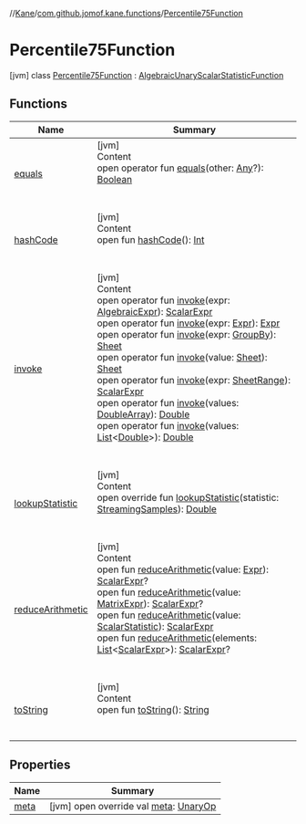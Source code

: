 //[Kane](../../index.md)/[com.github.jomof.kane.functions](../index.md)/[Percentile75Function](index.md)



# Percentile75Function  
 [jvm] class [Percentile75Function](index.md) : [AlgebraicUnaryScalarStatisticFunction](../../com.github.jomof.kane.impl.functions/-algebraic-unary-scalar-statistic-function/index.md)   


## Functions  
  
|  Name|  Summary| 
|---|---|
| <a name="kotlin/Any/equals/#kotlin.Any?/PointingToDeclaration/"></a>[equals](../../com.github.jomof.kane.impl.types/-double-algebraic-type/index.md#%5Bkotlin%2FAny%2Fequals%2F%23kotlin.Any%3F%2FPointingToDeclaration%2F%5D%2FFunctions%2F-889203361)| <a name="kotlin/Any/equals/#kotlin.Any?/PointingToDeclaration/"></a>[jvm]  <br>Content  <br>open operator fun [equals](../../com.github.jomof.kane.impl.types/-double-algebraic-type/index.md#%5Bkotlin%2FAny%2Fequals%2F%23kotlin.Any%3F%2FPointingToDeclaration%2F%5D%2FFunctions%2F-889203361)(other: [Any](https://kotlinlang.org/api/latest/jvm/stdlib/kotlin/-any/index.html)?): [Boolean](https://kotlinlang.org/api/latest/jvm/stdlib/kotlin/-boolean/index.html)  <br><br><br>
| <a name="kotlin/Any/hashCode/#/PointingToDeclaration/"></a>[hashCode](../../com.github.jomof.kane.impl.types/-double-algebraic-type/index.md#%5Bkotlin%2FAny%2FhashCode%2F%23%2FPointingToDeclaration%2F%5D%2FFunctions%2F-889203361)| <a name="kotlin/Any/hashCode/#/PointingToDeclaration/"></a>[jvm]  <br>Content  <br>open fun [hashCode](../../com.github.jomof.kane.impl.types/-double-algebraic-type/index.md#%5Bkotlin%2FAny%2FhashCode%2F%23%2FPointingToDeclaration%2F%5D%2FFunctions%2F-889203361)(): [Int](https://kotlinlang.org/api/latest/jvm/stdlib/kotlin/-int/index.html)  <br><br><br>
| <a name="com.github.jomof.kane.impl.functions/AlgebraicUnaryScalarStatisticFunction/invoke/#com.github.jomof.kane.AlgebraicExpr/PointingToDeclaration/"></a>[invoke](../../com.github.jomof.kane.impl.functions/-algebraic-unary-scalar-statistic-function/invoke.md)| <a name="com.github.jomof.kane.impl.functions/AlgebraicUnaryScalarStatisticFunction/invoke/#com.github.jomof.kane.AlgebraicExpr/PointingToDeclaration/"></a>[jvm]  <br>Content  <br>open operator fun [invoke](../../com.github.jomof.kane.impl.functions/-algebraic-unary-scalar-statistic-function/invoke.md)(expr: [AlgebraicExpr](../../com.github.jomof.kane/-algebraic-expr/index.md)): [ScalarExpr](../../com.github.jomof.kane/-scalar-expr/index.md)  <br>open operator fun [invoke](../../com.github.jomof.kane.impl.functions/-algebraic-unary-scalar-statistic-function/invoke.md)(expr: [Expr](../../com.github.jomof.kane/-expr/index.md)): [Expr](../../com.github.jomof.kane/-expr/index.md)  <br>open operator fun [invoke](../../com.github.jomof.kane.impl.functions/-algebraic-unary-scalar-statistic-function/invoke.md)(expr: [GroupBy](../../com.github.jomof.kane.impl.sheet/-group-by/index.md)): [Sheet](../../com.github.jomof.kane.impl.sheet/-sheet/index.md)  <br>open operator fun [invoke](../../com.github.jomof.kane.impl.functions/-algebraic-unary-scalar-statistic-function/invoke.md)(value: [Sheet](../../com.github.jomof.kane.impl.sheet/-sheet/index.md)): [Sheet](../../com.github.jomof.kane.impl.sheet/-sheet/index.md)  <br>open operator fun [invoke](../../com.github.jomof.kane.impl.functions/-algebraic-unary-scalar-statistic-function/invoke.md)(expr: [SheetRange](../../com.github.jomof.kane.impl.sheet/-sheet-range/index.md)): [ScalarExpr](../../com.github.jomof.kane/-scalar-expr/index.md)  <br>open operator fun [invoke](../../com.github.jomof.kane.impl.functions/-algebraic-unary-scalar-statistic-function/invoke.md)(values: [DoubleArray](https://kotlinlang.org/api/latest/jvm/stdlib/kotlin/-double-array/index.html)): [Double](https://kotlinlang.org/api/latest/jvm/stdlib/kotlin/-double/index.html)  <br>open operator fun [invoke](../../com.github.jomof.kane.impl.functions/-algebraic-unary-scalar-statistic-function/invoke.md)(values: [List](https://kotlinlang.org/api/latest/jvm/stdlib/kotlin.collections/-list/index.html)<[Double](https://kotlinlang.org/api/latest/jvm/stdlib/kotlin/-double/index.html)>): [Double](https://kotlinlang.org/api/latest/jvm/stdlib/kotlin/-double/index.html)  <br><br><br>
| <a name="com.github.jomof.kane.functions/Percentile75Function/lookupStatistic/#com.github.jomof.kane.impl.StreamingSamples/PointingToDeclaration/"></a>[lookupStatistic](lookup-statistic.md)| <a name="com.github.jomof.kane.functions/Percentile75Function/lookupStatistic/#com.github.jomof.kane.impl.StreamingSamples/PointingToDeclaration/"></a>[jvm]  <br>Content  <br>open override fun [lookupStatistic](lookup-statistic.md)(statistic: [StreamingSamples](../../com.github.jomof.kane.impl/-streaming-samples/index.md)): [Double](https://kotlinlang.org/api/latest/jvm/stdlib/kotlin/-double/index.html)  <br><br><br>
| <a name="com.github.jomof.kane.impl.functions/AlgebraicUnaryScalarStatisticFunction/reduceArithmetic/#com.github.jomof.kane.Expr/PointingToDeclaration/"></a>[reduceArithmetic](../../com.github.jomof.kane.impl.functions/-algebraic-unary-scalar-statistic-function/reduce-arithmetic.md)| <a name="com.github.jomof.kane.impl.functions/AlgebraicUnaryScalarStatisticFunction/reduceArithmetic/#com.github.jomof.kane.Expr/PointingToDeclaration/"></a>[jvm]  <br>Content  <br>open fun [reduceArithmetic](../../com.github.jomof.kane.impl.functions/-algebraic-unary-scalar-statistic-function/reduce-arithmetic.md)(value: [Expr](../../com.github.jomof.kane/-expr/index.md)): [ScalarExpr](../../com.github.jomof.kane/-scalar-expr/index.md)?  <br>open fun [reduceArithmetic](../../com.github.jomof.kane.impl.functions/-algebraic-unary-scalar-statistic-function/reduce-arithmetic.md)(value: [MatrixExpr](../../com.github.jomof.kane/-matrix-expr/index.md)): [ScalarExpr](../../com.github.jomof.kane/-scalar-expr/index.md)?  <br>open fun [reduceArithmetic](../../com.github.jomof.kane.impl.functions/-algebraic-unary-scalar-statistic-function/reduce-arithmetic.md)(value: [ScalarStatistic](../../com.github.jomof.kane.impl/-scalar-statistic/index.md)): [ScalarExpr](../../com.github.jomof.kane/-scalar-expr/index.md)  <br>open fun [reduceArithmetic](../../com.github.jomof.kane.impl.functions/-algebraic-unary-scalar-statistic-function/reduce-arithmetic.md)(elements: [List](https://kotlinlang.org/api/latest/jvm/stdlib/kotlin.collections/-list/index.html)<[ScalarExpr](../../com.github.jomof.kane/-scalar-expr/index.md)>): [ScalarExpr](../../com.github.jomof.kane/-scalar-expr/index.md)?  <br><br><br>
| <a name="kotlin/Any/toString/#/PointingToDeclaration/"></a>[toString](../../com.github.jomof.kane.impl.types/-object-kane-type/-companion/index.md#%5Bkotlin%2FAny%2FtoString%2F%23%2FPointingToDeclaration%2F%5D%2FFunctions%2F-889203361)| <a name="kotlin/Any/toString/#/PointingToDeclaration/"></a>[jvm]  <br>Content  <br>open fun [toString](../../com.github.jomof.kane.impl.types/-object-kane-type/-companion/index.md#%5Bkotlin%2FAny%2FtoString%2F%23%2FPointingToDeclaration%2F%5D%2FFunctions%2F-889203361)(): [String](https://kotlinlang.org/api/latest/jvm/stdlib/kotlin/-string/index.html)  <br><br><br>


## Properties  
  
|  Name|  Summary| 
|---|---|
| <a name="com.github.jomof.kane.functions/Percentile75Function/meta/#/PointingToDeclaration/"></a>[meta](meta.md)| <a name="com.github.jomof.kane.functions/Percentile75Function/meta/#/PointingToDeclaration/"></a> [jvm] open override val [meta](meta.md): [UnaryOp](../../com.github.jomof.kane.impl/-unary-op/index.md)   <br>

